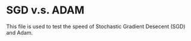 # SGD v.s. ADAM

This file is used to test the speed of Stochastic Gradient Desecent (SGD) and Adam.


